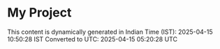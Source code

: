 # My Project

This content is dynamically generated in Indian Time (IST): 2025-04-15 10:50:28 IST
Converted to UTC: 2025-04-15 05:20:28 UTC
